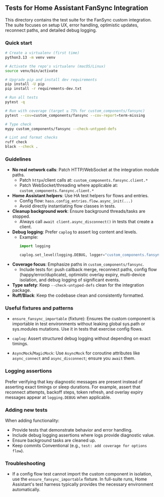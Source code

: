 <!--
SPDX-License-Identifier: Apache-2.0
Copyright (c) 2025 Trevor Baker, all rights reserved.
Licensed under the Apache License, Version 2.0 (the "License");
you may not use this file except in compliance with the License.
You may obtain a copy of the License at
  http://www.apache.org/licenses/LICENSE-2.0
Unless required by applicable law or agreed to in writing, software
distributed under the License is distributed on an "AS IS" BASIS,
WITHOUT WARRANTIES OR CONDITIONS OF ANY KIND, either express or implied.
See the License for the specific language governing permissions and
limitations under the License.
-->

## Tests for Home Assistant FanSync Integration

This directory contains the test suite for the FanSync custom integration. The suite focuses on setup UX, error handling, optimistic updates, reconnect paths, and detailed debug logging.

### Quick start

```bash
# Create a virtualenv (first time)
python3.13 -m venv venv

# Activate the repo's virtualenv (macOS/Linux)
source venv/bin/activate

# Upgrade pip and install dev requirements
pip install -U pip
pip install -r requirements-dev.txt

# Run all tests
pytest -q

# Run with coverage (target ≥ 75% for custom_components/fansync)
pytest --cov=custom_components/fansync --cov-report=term-missing

# Type check
mypy custom_components/fansync --check-untyped-defs

# Lint and format checks
ruff check
black --check .
```

### Guidelines

- **No real network calls**: Patch HTTP/WebSocket at the integration module paths.
  - Patch `httpx`/client calls at: `custom_components.fansync.client.*`
  - Patch WebSocket/threading where applicable at: `custom_components.fansync.client.*`
- **Home Assistant helpers**: Use HA test helpers for flows and entries.
  - Config flow: `hass.config_entries.flow.async_init(...)`
  - Avoid directly instantiating flow classes in tests.
- **Cleanup background work**: Ensure background threads/tasks are stopped.
  - Always call `await client.async_disconnect()` in tests that create a client.
- **Debug logging**: Prefer `caplog` to assert log content and levels.
  - Example:
    ```python
    import logging

    caplog.set_level(logging.DEBUG, logger="custom_components.fansync")
    ```
- **Coverage focus**: Emphasize paths in `custom_components/fansync`.
  - Include tests for: push callback merge, reconnect paths, config flow
    (happy/error/duplicate), optimistic overlay expiry, multi-device isolation,
    and debug logging of significant events.
- **Type safety**: Keep `--check-untyped-defs` clean for the integration package.
- **Ruff/Black**: Keep the codebase clean and consistently formatted.

### Useful fixtures and patterns

- `ensure_fansync_importable` (fixture): Ensures the custom component is importable
  in test environments without leaking global sys.path or sys.modules mutations.
  Use it in tests that exercise config flows.

- `caplog`: Assert structured debug logging without depending on exact timings.

- `AsyncMock`/`MagicMock`: Use `AsyncMock` for coroutine attributes like
  `async_connect` and `async_disconnect`; ensure you `await` them.

### Logging assertions

Prefer verifying that key diagnostic messages are present instead of asserting
exact timings or sleep durations. For example, assert that reconnect attempts,
backoff steps, token refresh, and overlay expiry messages appear at
`logging.DEBUG` when applicable.

### Adding new tests

When adding functionality:
- Provide tests that demonstrate behavior and error handling.
- Include debug logging assertions where logs provide diagnostic value.
- Ensure background tasks are cleaned up.
- Keep commits Conventional (e.g., `test: add coverage for options flow`).

### Troubleshooting

- If a config flow test cannot import the custom component in isolation, use the
  `ensure_fansync_importable` fixture. In full-suite runs, Home Assistant's test
  harness typically provides the necessary environment automatically.


